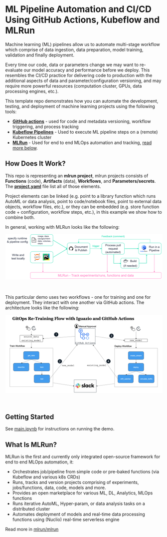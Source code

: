 # ML Pipeline Automation and CI/CD Using GitHub Actions, Kubeflow and MLRun

Machine learning (ML) pipelines allow us to automate multi-stage workflow which comprise of 
data ingestion, data preparation, model training, validation and finally deployment.

Every time our code, data or parameters change we may want to re-evaluate our model accuracy and performance before we deploy.
This resembles the CI/CD practice for delivering code to production with the additional aspects of data and parameter/configuration versioning,
and may require more powerful resources (computation cluster, GPUs, data processing engines, etc.).

This template repo demonstrates how you can automate the development, testing, and deployment 
of machine learning projects using the following tools:

* [**GitHub actions**](https://github.com/features/actions) - used for code and metadata versioning, workflow triggering, and process tracking
* [**Kubeflow Pipelines**](https://www.kubeflow.org/docs/pipelines/overview/pipelines-overview/) - Used to execute ML pipeline steps on a (remote) Kubernetes cluster  
* [**MLRun**](https://github.com/mlrun/mlrun) - Used for end to end MLOps automation and tracking, [read more below](#mlrun-overview).

## How Does It Work?

This repo is representing an **mlrun project**, mlrun projects consists of **Functions** (code), **Artifacts** (data), **Workflows**, and **Parameters/secrets**. 
The [**project.yaml**](project.yaml) file list all of those elements.

Project elements can be linked (e.g. point to a library function which runs AutoML or data analysis, point to code/notebook files, point to external data objects, workflow files, etc.), 
or they can be embedded (e.g. store function code + configuration, workflow steps, etc.), in this example we show how to combine both.

In general, working with MLRun looks like the following:
<br><p align="center"><img src="docs/flow.png" width="800"/></p><br>

This particular demo uses two workflows - one for training and one for deployment. They interact with one another via GitHub actions. The architecture looks like the following:
<br><p align="center"><img src="docs/gitops-flow.png" width="800"/></p><br>

## Getting Started

See [main.ipynb](main.ipynb) for instructions on running the demo.

## What Is MLRun? 

MLRun is the first and currently only integrated open-source framework for end to end MLOps automation, it:
* Orchestrates job/pipeline from simple code or pre-baked functions (via Kubeflow and various k8s CRDs) 
* Runs, tracks and version projects comprising of experiments, jobs/functions, data, code, models and more.
* Provides an open marketplace for various ML, DL, Analytics, MLOps functions  
* Runs iterative AutoML, Hyper-param, or data analysis tasks on a distributed cluster  
* Automates deployment of models and real-time data processing functions using (Nuclio) real-time serverless engine 

Read more in [mlrun/mlrun](https://github.com/mlrun/mlrun)